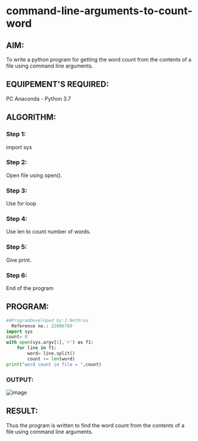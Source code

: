 # command-line-arguments-to-count-word
## AIM:
To write a python program for getting the word count from the contents of a file using command line arguments.
## EQUIPEMENT'S REQUIRED: 
PC
Anaconda - Python 3.7
## ALGORITHM: 
### Step 1:
import sys
### Step 2: 
Open file using open().
### Step 3: 
Use for loop
### Step 4:  
Use len to count number of words.
### Step 5: 
Give print.
### Step 6: 
End of the program
## PROGRAM:
```python
##ProgramDeveloped by:J.Nethraa
  Reference no.: 22006789
import sys
count= 0
with open(sys.argv[1],'r') as f1:
    for line in f1:
        word= line.split()
        count += len(word)
print("word count in file = ",count)
```

### OUTPUT:
![image](https://user-images.githubusercontent.com/121215786/215333518-635ba738-6079-4534-b487-7c2b562f2944.png)



## RESULT:
Thus the program is written to find the word count from the contents of a file using command line arguments.

